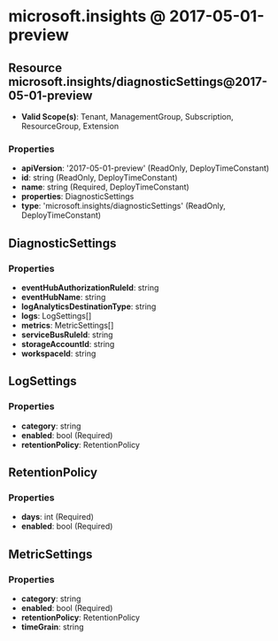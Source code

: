 # microsoft.insights @ 2017-05-01-preview

## Resource microsoft.insights/diagnosticSettings@2017-05-01-preview
* **Valid Scope(s)**: Tenant, ManagementGroup, Subscription, ResourceGroup, Extension
### Properties
* **apiVersion**: '2017-05-01-preview' (ReadOnly, DeployTimeConstant)
* **id**: string (ReadOnly, DeployTimeConstant)
* **name**: string (Required, DeployTimeConstant)
* **properties**: DiagnosticSettings
* **type**: 'microsoft.insights/diagnosticSettings' (ReadOnly, DeployTimeConstant)

## DiagnosticSettings
### Properties
* **eventHubAuthorizationRuleId**: string
* **eventHubName**: string
* **logAnalyticsDestinationType**: string
* **logs**: LogSettings[]
* **metrics**: MetricSettings[]
* **serviceBusRuleId**: string
* **storageAccountId**: string
* **workspaceId**: string

## LogSettings
### Properties
* **category**: string
* **enabled**: bool (Required)
* **retentionPolicy**: RetentionPolicy

## RetentionPolicy
### Properties
* **days**: int (Required)
* **enabled**: bool (Required)

## MetricSettings
### Properties
* **category**: string
* **enabled**: bool (Required)
* **retentionPolicy**: RetentionPolicy
* **timeGrain**: string


